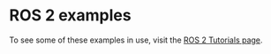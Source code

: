 ROS 2 examples
==============

To see some of these examples in use, visit the [ROS 2 Tutorials page](https://docs.ros.org/en/rolling/Tutorials.html).
